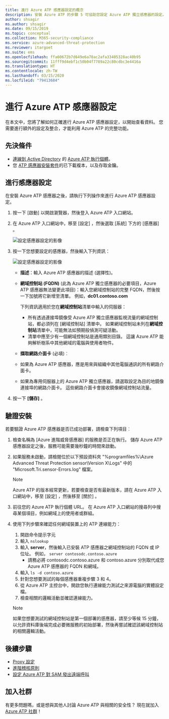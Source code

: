 ```yaml
---
title: 進行 Azure ATP 感應器設定的概念
description: 安裝 Azure ATP 的步驟 5 可協助您設定 Azure ATP 獨立感應器的設定。
author: shsagir
ms.author: shsagir
ms.date: 09/15/2019
ms.topic: conceptual
ms.collection: M365-security-compliance
ms.service: azure-advanced-threat-protection
ms.reviewer: itargoet
ms.suite: ems
ms.openlocfilehash: ffa60672b7d649e6a78ac2afa33405328ac40b95
ms.sourcegitcommit: 11fff9d4ebf1c50b04f7789a22c80cdbc3e4416a
ms.translationtype: HT
ms.contentlocale: zh-TW
ms.lasthandoff: 03/15/2020
ms.locfileid: "79413684"
---
```

# <a name="configure-azure-atp-sensor-settings"></a>進行 Azure ATP 感應器設定

在本文中，您將了解如何正確進行 Azure ATP 感應器設定，以開始查看資料。 您需要進行額外的設定及整合，才能利用 Azure ATP 的完整功能。  

## <a name="prerequisites"></a>先決條件

- [連線到 Active Directory](install-atp-step2.md) 的 [Azure ATP 執行個體](install-atp-step1.md)。
- 您 [ATP 感應器安裝套件](install-atp-step3.md)的已下載複本，以及存取金鑰。

## <a name="configure-sensor-settings"></a>進行感應器設定

在安裝 Azure ATP 感應器之後，請執行下列操作來進行 Azure ATP 感應器設定。

1. 按一下 [啟動]  以開啟瀏覽器，然後登入 Azure ATP 入口網站。

1.  在 Azure ATP 入口網站中，移至 [設定]  ，然後選取 [系統]  下方的 [感應器]  。
   
    ![設定感應器設定的影像](media/atp-sensor-config.png)


1. 按一下您想要設定的感應器，然後輸入下列資訊：

   ![設定感應器設定的影像](media/atp-sensor-config-2.png)

   - **描述**：輸入 Azure ATP 感應器的描述 (選擇性)。
   - **網域控制站 (FQDN)** (此為 Azure ATP 獨立感應器的必要項目，Azure ATP 感應器無法變更此項目)：輸入您網域控制站的完整 FQDN，然後按一下加號將它新增至清單。 例如，**dc01.contoso.com**

     下列資訊適用於您在**網域控制站**清單中輸入的伺服器：
     - 所有透過連接埠鏡像受 Azure ATP 獨立感應器監視流量的網域控制站，都必須列在 [網域控制站]  清單中。 如果網域控制站未列在**網域控制站**清單中，可能無法如預期般偵測可疑活動。
     - 清單中應至少有一個網域控制站是通用類別目錄。 這讓 Azure ATP 能夠解析樹系中其他網域的電腦與使用者物件。

   - **擷取網路介面卡** (必填)︰
   
    - 如果為 Azure ATP 感應器，應是用來與組織中其他電腦通訊的所有網路介面卡。
    - 如果為專用伺服器上的 Azure ATP 獨立感應器，請選取設定為目的地鏡像連接埠的網路介面卡。 這些網路介面卡會接收鏡像網域控制站流量。

 
1. 按一下 **[儲存]** 。


## <a name="validate-installations"></a>驗證安裝
若要驗證 Azure ATP 感應器是否已成功部署，請檢查下列項目︰

1. 檢查名稱為 [Azure 進階威脅感應器]  的服務是否正在執行。 儲存 Azure ATP 感應器設定之後，服務可能需要幾秒鐘的時間來啟動。

1. 如果服務未啟動，請檢閱位於以下預設資料夾 "%programfiles%\Azure Advanced Threat Protection sensor\Version X\Logs" 中的 "Microsoft.Tri.sensor-Errors.log" 檔案。
 
   >[!NOTE]
   > Azure ATP 的版本經常更新，若要檢查是否有最新版本，請在 Azure ATP 入口網站中，移至 [設定]  ，然後移至 [關於]  。 

1. 前往您的 Azure ATP 執行個體 URL。 在 Azure ATP 入口網站的搜尋列中搜尋某個項目，例如網域上的使用者或群組。

1. 使用下列步驟來確認任何網域裝置上的 ATP 連線能力：
    1. 開啟命令提示字元
    1. 輸入 ```nslookup```
    1. 輸入 **server**，然後輸入已安裝 ATP 感應器之網域控制站的 FQDN 或 IP 位址。 例如， ```server contosodc.contoso.azure```
        - 請務必將 contosodc.contoso.azure 和 contoso.azure 分別取代成您 Azure ATP 感應器的 FQDN 和網域。
    1. 輸入 ```ls -d contoso.azure```
    1. 針對您想要測試的每個感應器重複步驟 3 和 4。  
    1. 從 Azure ATP 主控台中，開啟您執行連線能力測試之來源電腦的實體設定檔。 
    1. 檢查相關的邏輯活動並確認連線能力。 

    > [!NOTE] 
    >如果您想要測試的網域控制站是第一個部署的感應器，請至少等候 15 分鐘，以允許資料庫後端完成必要微服務的初始部署，然後再嘗試確認該網域控制站的相關邏輯活動。

## <a name="next-steps"></a>後續步驟

- [Proxy 設定](configure-proxy.md)
- [進階稽核原則](atp-advanced-audit-policy.md)
- [設定 Azure ATP 對 SAM 發出遠端呼叫](install-atp-step8-samr.md)


## <a name="join-the-community"></a>加入社群

有更多問題嗎，或是想與其他人討論 Azure ATP 與相關的安全性？ 現在就加入 [Azure ATP 社群](https://aka.ms/azureatpcommunity)！
